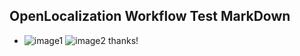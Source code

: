 ## OpenLocalization Workflow Test MarkDown
* ![image1](.\bf2476b7-76d3-4fdd-8bb2-e6451e2bd564.PNG)   ![image2](.\730fd6bc-2536-449a-9f2b-910e3ccb459e.png) 
thanks!